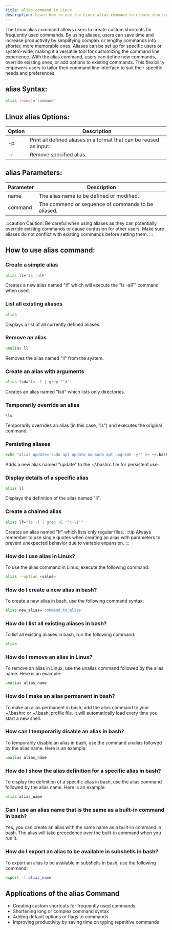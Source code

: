 ```yaml
---
title: alias command in Linux
description: Learn how to use the Linux alias command to create shortcuts for frequently used commands. Improve your productivity by customizing your command line experience with this powerful tool.
---
```


The Linux alias command allows users to create custom shortcuts for frequently used commands. By using aliases, users can save time and increase productivity by simplifying complex or lengthy commands into shorter, more memorable ones. Aliases can be set up for specific users or system-wide, making it a versatile tool for customizing the command line experience. With the alias command, users can define new commands, override existing ones, or add options to existing commands. This flexibility empowers users to tailor their command line interface to suit their specific needs and preferences.
## alias Syntax:
```bash
alias [name]='command'
```

## Linux alias Options:
| Option | Description                     |
|--------|---------------------------------|
| -p     | Print all defined aliases in a format that can be reused as input. |
| -r     | Remove specified alias.         |

## alias Parameters:
| Parameter | Description                                         |
|-----------|-----------------------------------------------------|
| name      | The alias name to be defined or modified.           |
| command   | The command or sequence of commands to be aliased.  |

:::caution
Caution: Be careful when using aliases as they can potentially override existing commands or cause confusion for other users. Make sure aliases do not conflict with existing commands before setting them.
:::
## How to use alias command:
### Create a simple alias
```bash
alias ll='ls -alF'
```
Creates a new alias named "ll" which will execute the "ls -alF" command when used.

### List all existing aliases
```bash
alias
```
Displays a list of all currently defined aliases.

### Remove an alias
```bash
unalias ll
```
Removes the alias named "ll" from the system.

### Create an alias with arguments
```bash
alias lsd='ls -l | grep "^d"'
```
Creates an alias named "lsd" which lists only directories.

### Temporarily override an alias
```bash
\ls
```
Temporarily overrides an alias (in this case, "ls") and executes the original command.

### Persisting aliases
```bash
echo "alias update='sudo apt update && sudo apt upgrade -y'" >> ~/.bashrc
```
Adds a new alias named "update" to the ~/.bashrc file for persistent use.

### Display details of a specific alias
```bash
alias ll
```
Displays the definition of the alias named "ll".

### Create a chained alias
```bash
alias lf="ls -l | grep -E '^\-\|'"
```
Creates an alias named "lf" which lists only regular files.
:::tip
Always remember to use single quotes when creating an alias with parameters to prevent unexpected behavior due to variable expansion.
:::

### How do I use alias in Linux?
To use the alias command in Linux, execute the following command:
```bash
alias --option <value>
```

### How do I create a new alias in bash?
To create a new alias in bash, use the following command syntax:
```bash
alias new_alias='command_to_alias'
```

### How do I list all existing aliases in bash?
To list all existing aliases in bash, run the following command:
```bash
alias
```

### How do I remove an alias in Linux?
To remove an alias in Linux, use the unalias command followed by the alias name. Here is an example:
```bash
unalias alias_name
```

### How do I make an alias permanent in bash?
To make an alias permanent in bash, add the alias command to your ~/.bashrc or ~/.bash_profile file. It will automatically load every time you start a new shell.

### How can I temporarily disable an alias in bash?
To temporarily disable an alias in bash, use the command unalias followed by the alias name. Here is an example:
```bash
unalias alias_name
```

### How do I show the alias definition for a specific alias in bash?
To display the definition of a specific alias in bash, use the alias command followed by the alias name. Here is an example:
```bash
alias alias_name
```

### Can I use an alias name that is the same as a built-in command in bash?
Yes, you can create an alias with the same name as a built-in command in bash. The alias will take precedence over the built-in command when you run it.

### How do I export an alias to be available in subshells in bash?
To export an alias to be available in subshells in bash, use the following command:
```bash
export -f alias_name
```

## Applications of the alias Command

- Creating custom shortcuts for frequently used commands
- Shortening long or complex command syntax
- Adding default options or flags to commands
- Improving productivity by saving time on typing repetitive commands